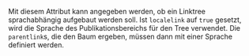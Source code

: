 Mit diesem Attribut kann angegeben werden, ob ein Linktree sprachabhängig aufgebaut werden soll. Ist `localelink` auf `true` gesetzt, wird die Sprache des Publikationsbereichs für den Tree verwendet. Die `parentlink`s, die den Baum ergeben, müssen dann mit einer Sprache definiert werden.